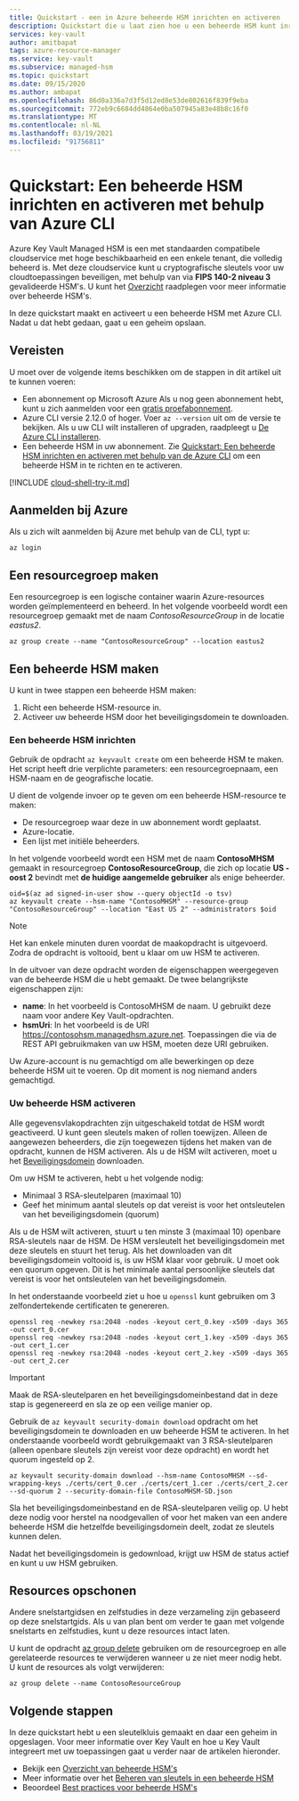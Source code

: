```yaml
---
title: Quickstart - een in Azure beheerde HSM inrichten en activeren
description: Quickstart die u laat zien hoe u een beheerde HSM kunt inrichten en activeren met behulp van Azure CLI
services: key-vault
author: amitbapat
tags: azure-resource-manager
ms.service: key-vault
ms.subservice: managed-hsm
ms.topic: quickstart
ms.date: 09/15/2020
ms.author: ambapat
ms.openlocfilehash: 86d0a336a7d3f5d12ed8e53de802616f839f9eba
ms.sourcegitcommit: 772eb9c6684dd4864e0ba507945a83e48b8c16f0
ms.translationtype: MT
ms.contentlocale: nl-NL
ms.lasthandoff: 03/19/2021
ms.locfileid: "91756811"
---
```

# <a name="quickstart-provision-and-activate-a-managed-hsm-using-azure-cli"></a>Quickstart: Een beheerde HSM inrichten en activeren met behulp van Azure CLI

Azure Key Vault Managed HSM is een met standaarden compatibele cloudservice met hoge beschikbaarheid en een enkele tenant, die volledig beheerd is. Met deze cloudservice kunt u cryptografische sleutels voor uw cloudtoepassingen beveiligen, met behulp van via **FIPS 140-2 niveau 3** gevalideerde HSM's. U kunt het [Overzicht](overview.md) raadplegen voor meer informatie over beheerde HSM's. 

In deze quickstart maakt en activeert u een beheerde HSM met Azure CLI. Nadat u dat hebt gedaan, gaat u een geheim opslaan.

## <a name="prerequisites"></a>Vereisten

U moet over de volgende items beschikken om de stappen in dit artikel uit te kunnen voeren:

* Een abonnement op Microsoft Azure Als u nog geen abonnement hebt, kunt u zich aanmelden voor een [gratis proefabonnement](https://azure.microsoft.com/pricing/free-trial).
* Azure CLI versie 2.12.0 of hoger. Voer `az --version` uit om de versie te bekijken. Als u uw CLI wilt installeren of upgraden, raadpleegt u [De Azure CLI installeren]( /cli/azure/install-azure-cli).
* Een beheerde HSM in uw abonnement. Zie [Quickstart: Een beheerde HSM inrichten en activeren met behulp van de Azure CLI](quick-create-cli.md) om een beheerde HSM in te richten en te activeren.

[!INCLUDE [cloud-shell-try-it.md](../../../includes/cloud-shell-try-it.md)]

## <a name="sign-in-to-azure"></a>Aanmelden bij Azure

Als u zich wilt aanmelden bij Azure met behulp van de CLI, typt u:

```azurecli
az login
```

## <a name="create-a-resource-group"></a>Een resourcegroep maken

Een resourcegroep is een logische container waarin Azure-resources worden geïmplementeerd en beheerd. In het volgende voorbeeld wordt een resourcegroep gemaakt met de naam *ContosoResourceGroup* in de locatie *eastus2*.

```azurecli-interactive
az group create --name "ContosoResourceGroup" --location eastus2
```

## <a name="create-a-managed-hsm"></a>Een beheerde HSM maken

U kunt in twee stappen een beheerde HSM maken:
1. Richt een beheerde HSM-resource in.
1. Activeer uw beheerde HSM door het beveiligingsdomein te downloaden.

### <a name="provision-a-managed-hsm"></a>Een beheerde HSM inrichten

Gebruik de opdracht `az keyvault create` om een beheerde HSM te maken. Het script heeft drie verplichte parameters: een resourcegroepnaam, een HSM-naam en de geografische locatie.

U dient de volgende invoer op te geven om een beheerde HSM-resource te maken:
- De resourcegroep waar deze in uw abonnement wordt geplaatst.
- Azure-locatie.
- Een lijst met initiële beheerders.

In het volgende voorbeeld wordt een HSM met de naam **ContosoMHSM** gemaakt in resourcegroep **ContosoResourceGroup**, die zich op locatie **US - oost 2** bevindt met **de huidige aangemelde gebruiker** als enige beheerder.

```azurecli-interactive
oid=$(az ad signed-in-user show --query objectId -o tsv)
az keyvault create --hsm-name "ContosoMHSM" --resource-group "ContosoResourceGroup" --location "East US 2" --administrators $oid
```

> [!NOTE]
> Het kan enkele minuten duren voordat de maakopdracht is uitgevoerd. Zodra de opdracht is voltooid, bent u klaar om uw HSM te activeren.

In de uitvoer van deze opdracht worden de eigenschappen weergegeven van de beheerde HSM die u hebt gemaakt. De twee belangrijkste eigenschappen zijn:

* **name**: In het voorbeeld is ContosoMHSM de naam. U gebruikt deze naam voor andere Key Vault-opdrachten.
* **hsmUri**: In het voorbeeld is de URI https://contosohsm.managedhsm.azure.net. Toepassingen die via de REST API gebruikmaken van uw HSM, moeten deze URI gebruiken.

Uw Azure-account is nu gemachtigd om alle bewerkingen op deze beheerde HSM uit te voeren. Op dit moment is nog niemand anders gemachtigd.

### <a name="activate-your-managed-hsm"></a>Uw beheerde HSM activeren

Alle gegevensvlakopdrachten zijn uitgeschakeld totdat de HSM wordt geactiveerd. U kunt geen sleutels maken of rollen toewijzen. Alleen de aangewezen beheerders, die zijn toegewezen tijdens het maken van de opdracht, kunnen de HSM activeren. Als u de HSM wilt activeren, moet u het [Beveiligingsdomein](security-domain.md) downloaden.

Om uw HSM te activeren, hebt u het volgende nodig:
- Minimaal 3 RSA-sleutelparen (maximaal 10)
- Geef het minimum aantal sleutels op dat vereist is voor het ontsleutelen van het beveiligingsdomein (quorum)

Als u de HSM wilt activeren, stuurt u ten minste 3 (maximaal 10) openbare RSA-sleutels naar de HSM. De HSM versleutelt het beveiligingsdomein met deze sleutels en stuurt het terug. Als het downloaden van dit beveiligingsdomein voltooid is, is uw HSM klaar voor gebruik. U moet ook een quorum opgeven. Dit is het minimale aantal persoonlijke sleutels dat vereist is voor het ontsleutelen van het beveiligingsdomein.

In het onderstaande voorbeeld ziet u hoe u `openssl` kunt gebruiken om 3 zelfondertekende certificaten te genereren.

```azurecli-interactive
openssl req -newkey rsa:2048 -nodes -keyout cert_0.key -x509 -days 365 -out cert_0.cer
openssl req -newkey rsa:2048 -nodes -keyout cert_1.key -x509 -days 365 -out cert_1.cer
openssl req -newkey rsa:2048 -nodes -keyout cert_2.key -x509 -days 365 -out cert_2.cer
```

> [!IMPORTANT]
> Maak de RSA-sleutelparen en het beveiligingsdomeinbestand dat in deze stap is gegenereerd en sla ze op een veilige manier op.

Gebruik de `az keyvault security-domain download` opdracht om het beveiligingsdomein te downloaden en uw beheerde HSM te activeren. In het onderstaande voorbeeld wordt gebruikgemaakt van 3 RSA-sleutelparen (alleen openbare sleutels zijn vereist voor deze opdracht) en wordt het quorum ingesteld op 2.

```azurecli-interactive
az keyvault security-domain download --hsm-name ContosoMHSM --sd-wrapping-keys ./certs/cert_0.cer ./certs/cert_1.cer ./certs/cert_2.cer --sd-quorum 2 --security-domain-file ContosoMHSM-SD.json
```

Sla het beveiligingsdomeinbestand en de RSA-sleutelparen veilig op. U hebt deze nodig voor herstel na noodgevallen of voor het maken van een andere beheerde HSM die hetzelfde beveiligingsdomein deelt, zodat ze sleutels kunnen delen.

Nadat het beveiligingsdomein is gedownload, krijgt uw HSM de status actief en kunt u uw HSM gebruiken.

## <a name="clean-up-resources"></a>Resources opschonen

Andere snelstartgidsen en zelfstudies in deze verzameling zijn gebaseerd op deze snelstartgids. Als u van plan bent om verder te gaan met volgende snelstarts en zelfstudies, kunt u deze resources intact laten.

U kunt de opdracht [az group delete](/cli/azure/group) gebruiken om de resourcegroep en alle gerelateerde resources te verwijderen wanneer u ze niet meer nodig hebt. U kunt de resources als volgt verwijderen:

```azurecli-interactive
az group delete --name ContosoResourceGroup
```

## <a name="next-steps"></a>Volgende stappen

In deze quickstart hebt u een sleutelkluis gemaakt en daar een geheim in opgeslagen. Voor meer informatie over Key Vault en hoe u Key Vault integreert met uw toepassingen gaat u verder naar de artikelen hieronder.

- Bekijk een [Overzicht van beheerde HSM's](overview.md)
- Meer informatie over het [Beheren van sleutels in een beheerde HSM](key-management.md)
- Beoordeel [Best practices voor beheerde HSM's](best-practices.md)

